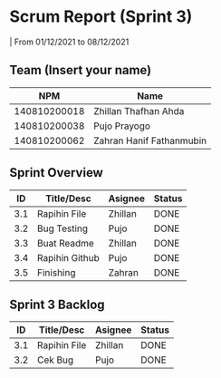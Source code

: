 # Scrum Report (Sprint 3)
| From 01/12/2021 to 08/12/2021

## Team (Insert your name)
| NPM           | Name                     |
| ------------- |-------------             |
| 140810200018  | Zhillan Thafhan Ahda     |
| 140810200038  | Pujo Prayogo             |
| 140810200062  | Zahran Hanif Fathanmubin |

## Sprint Overview
| ID  | Title/Desc       | Asignee | Status  |
| --- | ---------------- | ------- | ------  |
| 3.1 | Rapihin File     | Zhillan | DONE    |
| 3.2 | Bug Testing      | Pujo    | DONE    |
| 3.3 | Buat Readme      | Zhillan | DONE    |
| 3.4 | Rapihin Github   | Pujo    | DONE    |
| 3.5 | Finishing        | Zahran  | DONE    |

## Sprint 3 Backlog
| ID  | Title/Desc       | Asignee | Status  |
| --- | ---------------- | ------- | ------  |
| 3.1 | Rapihin File     | Zhillan | DONE    |
| 3.2 | Cek Bug          | Pujo    | DONE    |
